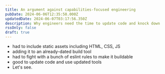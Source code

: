 ```yaml
---
title: An argument against capabilities-focused engineering
pubDate: 2024-06-06T12:35:58.000Z
updatedDate: 2024-06-07T03:17:56.350Z
description: Why engineers need the time to update code and knock down tech debt
rssOnly: false
draft: true
---
```


* had to include static assets including HTML, CSS, JS
* adding it to an already-dated build tool
* had to fight with a bunch of eslint rules to make it buildable
* good to update code and use updated tools
* Let's see.
